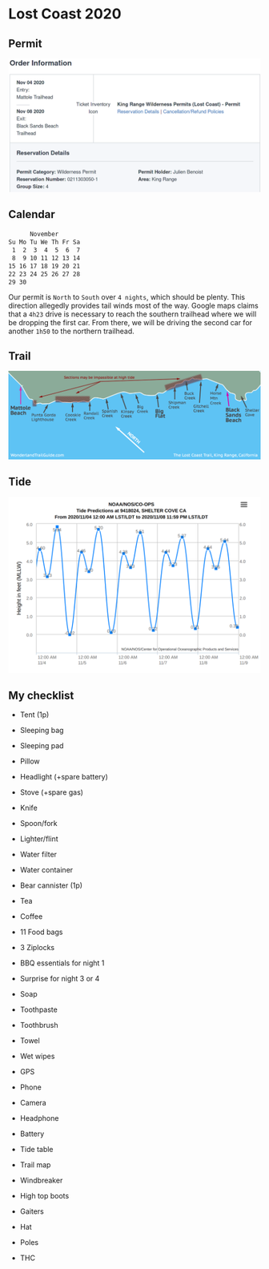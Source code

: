 # Lost Coast 2020
## Permit
![Permit](https://raw.githubusercontent.com/jbenoist/lost-coast-2020/master/permit.png)

## Calendar
```
      November       
Su Mo Tu We Th Fr Sa 
 1  2  3  4  5  6  7 
 8  9 10 11 12 13 14 
15 16 17 18 19 20 21 
22 23 24 25 26 27 28 
29 30                
```
Our permit is `North` to `South` over `4 nights`, which should be plenty. This direction allegedly provides tail winds most of the way. Google maps claims that a `4h23` drive is necessary to reach the southern trailhead where we will be dropping the first car. From there, we will be driving the second car for another `1h50` to the northern trailhead.

## Trail
![Trail](https://raw.githubusercontent.com/jbenoist/lost-coast-2020/master/trail.png)

## Tide
![Tide](https://raw.githubusercontent.com/jbenoist/lost-coast-2020/master/tide.png)

## My checklist

* Tent (1p)
* Sleeping bag
* Sleeping pad
* Pillow

* Headlight (+spare battery)
* Stove (+spare gas)
* Knife
* Spoon/fork
* Lighter/flint
* Water filter
* Water container

* Bear cannister (1p)
* Tea
* Coffee
* 11 Food bags
* 3 Ziplocks
* BBQ essentials for night 1
* Surprise for night 3 or 4

* Soap
* Toothpaste
* Toothbrush
* Towel
* Wet wipes

* GPS
* Phone
* Camera
* Headphone
* Battery
* Tide table
* Trail map

* Windbreaker
* High top boots
* Gaiters
* Hat
* Poles

* THC
